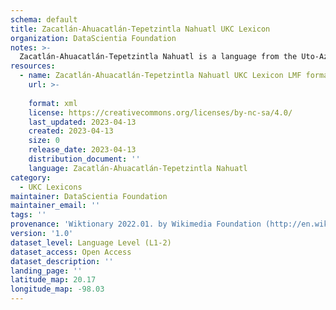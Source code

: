 ```yaml
---
schema: default
title: Zacatlán-Ahuacatlán-Tepetzintla Nahuatl UKC Lexicon
organization: DataScientia Foundation
notes: >-
  Zacatlán-Ahuacatlán-Tepetzintla Nahuatl is a language from the Uto-Aztecan family, spoken in North America. The UKC Lexicon of Zacatlán-Ahuacatlán-Tepetzintla Nahuatl is represented as a lexico-semantic network. It consists of words, word senses, synsets, as well as sense-level and synset-level relationships.
resources:
  - name: Zacatlán-Ahuacatlán-Tepetzintla Nahuatl UKC Lexicon LMF format
    url: >-
      
    format: xml
    license: https://creativecommons.org/licenses/by-nc-sa/4.0/
    last_updated: 2023-04-13
    created: 2023-04-13
    size: 0
    release_date: 2023-04-13
    distribution_document: ''
    language: Zacatlán-Ahuacatlán-Tepetzintla Nahuatl
category:
  - UKC Lexicons
maintainer: DataScientia Foundation
maintainer_email: ''
tags: ''
provenance: 'Wiktionary 2022.01. by Wikimedia Foundation (http://en.wiktionary.org); Princeton WordNet 2.1 by Princeton University (https://wordnet.princeton.edu)'
version: '1.0'
dataset_level: Language Level (L1-2)
dataset_access: Open Access
dataset_description: ''
landing_page: ''
latitude_map: 20.17
longitude_map: -98.03
---
```

